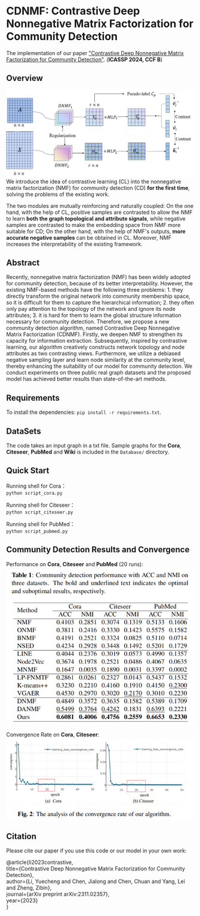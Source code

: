 # CDNMF: Contrastive Deep Nonnegative Matrix Factorization for Community Detection
The implementation of our paper ["Contrastive Deep Nonnegative Matrix Factorization for Community Detection"](https://arxiv.org/abs/2311.02357). (**ICASSP 2024, CCF B**)

## Overview
![framework](./figures/framework.png)
We introduce the idea of contrastive learning (CL) into the nonnegative matrix factorization (NMF) for community detection (CD) **for the first time**, solving the problems of the existing work.

The two modules are mutually reinforcing and naturally coupled: On the one hand, with the help of CL, positive samples are contrasted to allow the NMF to learn **both the graph topological and attribute signals**, while negative samples are contrasted to make the embedding space from NMF more suitable for CD; On the other hand, with the help of NMF's outputs, **more accurate negative samples** can be obtained in CL. Moreover, NMF increases the interpretability of the existing framework.

## Abstract
Recently, nonnegative matrix factorization (NMF) has been widely adopted for community detection, because of its better interpretability. However, the existing NMF-based methods have the following three problems: 1. they directly transform the original network into community membership space, so it is difficult for them to capture the hierarchical information; 2. they often only pay attention to the topology of the network and ignore its node attributes; 3. it is hard for them to learn the global structure information necessary for community detection. Therefore, we propose a new community detection algorithm, named Contrastive Deep Nonnegative Matrix Factorization (CDNMF). Firstly, we deepen NMF to strengthen its capacity for information extraction. Subsequently, inspired by contrastive learning, our algorithm creatively constructs network topology and node attributes as two contrasting views. Furthermore, we utilize a debiased negative sampling layer and learn node similarity at the community level, thereby enhancing the suitability of our model for community detection. We conduct experiments on three public real graph datasets and the proposed model has achieved better results than state-of-the-art methods.

## Requirements
To install the dependencies: `pip install -r requirements.txt`.

## DataSets
The code takes an input graph in a txt file. Sample graphs for the **Cora**, **Citeseer**, **PubMed** and **Wiki** is included in the `Database/` directory.

## Quick Start
Running shell for Cora：    
`python script_cora.py`

Running shell for Citeseer：    
`python script_citeseer.py`

Running shell for PubMed：    
`python script_pubmed.py`

## Community Detection Results and Convergence
Performance on **Cora**, **Citeseer** and **PubMed** (20 runs):  
![results](./figures/results.png) 

Convergence Rate on **Cora**, **Citeseer**:  
![convergence](./figures/convergence.png)

## Citation
Please cite our paper if you use this code or our model in your own work:

@article{li2023contrastive,  
title={Contrastive Deep Nonnegative Matrix Factorization for Community Detection},  
author={Li, Yuecheng and Chen, Jialong and Chen, Chuan and Yang, Lei and Zheng, Zibin},  
journal={arXiv preprint arXiv:2311.02357},  
year={2023}  
}


